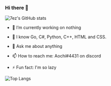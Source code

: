 ### Hi there 👋

![7ez's GitHub stats](https://github-readme-stats.vercel.app/api?username=7ez&show_icons=true&count_private=true)

- 🔭 I’m currently working on nothing
 
- 🌱 I know Go, C#, Python, C++, HTML and CSS.
 
- 💬 Ask me about anything
 
- 📫 How to reach me: Aochi#4431 on discord

- ⚡ Fun fact: I'm so lazy

![Top Langs](https://github-readme-stats.vercel.app/api/top-langs?username=7ez&show_icons=true&count_private=true)
